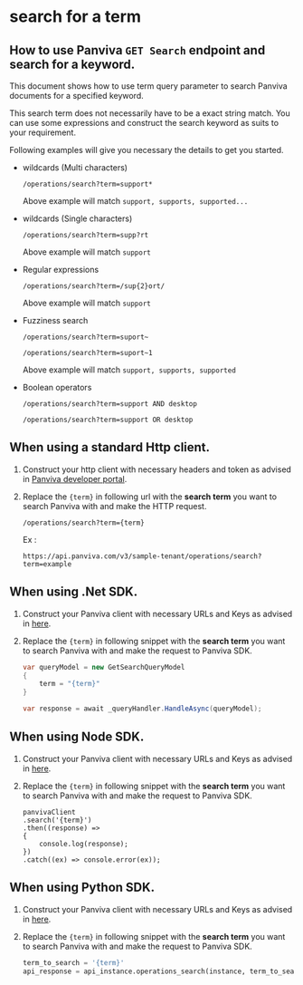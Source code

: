 # search for a term
## How to use Panviva `GET Search` endpoint and search for a keyword.

This document shows how to use term query parameter to search Panviva documents for a specified keyword.

This search term does not necessarily have to be a exact string match. You can use some expressions and construct the search keyword as suits to your requirement.

Following examples will give you necessary the details to get you started.

- wildcards (Multi characters)

    `/operations/search?term=support*`
    
    Above example will match `support, supports, supported...`

- wildcards (Single characters)

    `/operations/search?term=supp?rt`

    Above example will match `support`

- Regular expressions

    `/operations/search?term=/sup{2}ort/`

    Above example will match `support`

- Fuzziness search

    `/operations/search?term=suport~`


    `/operations/search?term=suport~1`

    Above example will match `support, supports, supported`

- Boolean operators

    `/operations/search?term=support AND desktop`


    `/operations/search?term=support OR desktop`



## When using a standard Http client.

1. Construct your http client with necessary headers and token as advised in [Panviva developer portal](https://dev.panviva.com).

2. Replace the `{term}` in following url with the **search term** you want to search Panviva with and make the HTTP request.

    `/operations/search?term={term}`

    Ex : 
    ```HTTP
    https://api.panviva.com/v3/sample-tenant/operations/search?term=example
    ```

## When using .Net SDK.

1. Construct your Panviva client with necessary URLs and Keys as advised in [here](https://github.com/panviva/toolkit-dotnet-sdk).

2. Replace the `{term}` in following snippet with the **search term** you want to search Panviva with and make the request to Panviva SDK.

    ```c#
    var queryModel = new GetSearchQueryModel
    {
        term = "{term}"
    }

    var response = await _queryHandler.HandleAsync(queryModel);
    ```

## When using Node SDK.

1. Construct your Panviva client with necessary URLs and Keys as advised in [here](https://github.com/panviva/toolkit-node-sdk).

2. Replace the `{term}` in following snippet with the **search term** you want to search Panviva with and make the request to Panviva SDK.

    ```Js
    panvivaClient
    .search('{term}')
    .then((response) => 
    {
        console.log(response);
    })
    .catch((ex) => console.error(ex));
    ```

## When using Python SDK.

1. Construct your Panviva client with necessary URLs and Keys as advised in [here](https://github.com/panviva/toolkit-node-sdk).

2. Replace the `{term}` in following snippet with the **search term** you want to search Panviva with and make the request to Panviva SDK.

    ```python
    term_to_search = '{term}'
    api_response = api_instance.operations_search(instance, term_to_search)
    ```